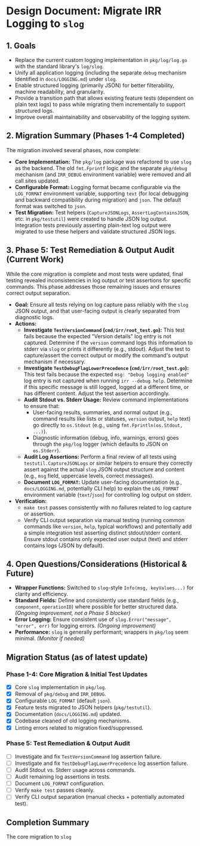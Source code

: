 # Design Document: Migrate IRR Logging to `slog`

## 1. Goals

*   Replace the current custom logging implementation in `pkg/log/log.go` with the standard library's `log/slog`.
*   Unify all application logging (including the separate `debug` mechanism identified in `docs/LOGGING.md`) under `slog`.
*   Enable structured logging (primarily JSON) for better filterability, machine readability, and granularity.
*   Provide a transition path that allows existing feature tests (dependent on plain text logs) to pass while migrating them incrementally to support structured logs.
*   Improve overall maintainability and observability of the logging system.

## 2. Migration Summary (Phases 1-4 Completed)

The migration involved several phases, now complete:

*   **Core Implementation:** The `pkg/log` package was refactored to use `slog` as the backend. The old `fmt.Fprintf` logic and the separate `pkg/debug` mechanism (and `IRR_DEBUG` environment variable) were removed and all call sites updated.
*   **Configurable Format:** Logging format became configurable via the `LOG_FORMAT` environment variable, supporting `text` (for local debugging and backward compatibility during migration) and `json`. The default format was switched to `json`.
*   **Test Migration:** Test helpers (`CaptureJSONLogs`, `AssertLogContainsJSON`, etc. in `pkg/testutil`) were created to handle JSON log output. Integration tests previously asserting plain-text log output were migrated to use these helpers and validate structured JSON logs.

## 3. Phase 5: Test Remediation & Output Audit (Current Work)

While the core migration is complete and most tests were updated, final testing revealed inconsistencies in log output or test assertions for specific commands. This phase addresses those remaining issues and ensures correct output separation.

*   **Goal:** Ensure all tests relying on log capture pass reliably with the `slog` JSON output, and that user-facing output is clearly separated from diagnostic logs.
*   **Actions:**
    *   **Investigate `TestVersionCommand` (`cmd/irr/root_test.go`):** This test fails because the expected "Version details" log entry is not captured. Determine if the `version` command logs this information to stderr via `slog` or prints it differently (e.g., stdout). Adjust the test to capture/assert the correct output or modify the command's output mechanism if necessary.
    *   **Investigate `TestDebugFlagLowerPrecedence` (`cmd/irr/root_test.go`):** This test fails because the expected `msg: "Debug logging enabled"` log entry is not captured when running `irr --debug help`. Determine if this specific message is still logged, logged at a different time, or has different content. Adjust the test assertion accordingly.
    *   **Audit Stdout vs. Stderr Usage:** Review command implementations to ensure that:
        *   User-facing results, summaries, and normal output (e.g., command results like lists or statuses, `version` output, `help` text) go directly to `os.Stdout` (e.g., using `fmt.Fprintln(os.Stdout, ...)`).
        *   Diagnostic information (debug, info, warnings, errors) goes through the `pkg/log` logger (which defaults to JSON on `os.Stderr`).
    *   **Audit Log Assertions:** Perform a final review of all tests using `testutil.CaptureJSONLogs` or similar helpers to ensure they correctly assert against the actual `slog` JSON output structure and content (e.g., `msg` field, uppercase levels, correct messages).
    *   **Document `LOG_FORMAT`:** Update user-facing documentation (e.g., `docs/LOGGING.md`, potentially CLI help) to explain the `LOG_FORMAT` environment variable (`text`/`json`) for controlling log output on stderr.
*   **Verification:**
    *   `make test` passes consistently with no failures related to log capture or assertion.
    *   Verify CLI output separation via manual testing (running common commands like `version`, `help`, typical workflows) and potentially add a simple integration test asserting distinct stdout/stderr content. Ensure stdout contains only expected user output (text) and stderr contains logs (JSON by default).

## 4. Open Questions/Considerations (Historical & Future)

*   **Wrapper Functions:** Switched to `slog`-style `Info(msg, keyValues...)` for clarity and efficiency.
*   **Standard Fields:** Define and consistently use standard fields (e.g., `component`, `operationID`) where possible for better structured data. *(Ongoing improvement, not a Phase 5 blocker)*
*   **Error Logging:** Ensure consistent use of `slog.Error("message", "error", err)` for logging errors. *(Ongoing improvement)*
*   **Performance:** `slog` is generally performant; wrappers in `pkg/log` seem minimal. *(Monitor if needed)*

## Migration Status (as of latest update)

### Phase 1-4: Core Migration & Initial Test Updates
- [x] Core `slog` implementation in `pkg/log`.
- [x] Removal of `pkg/debug` and `IRR_DEBUG`.
- [x] Configurable `LOG_FORMAT` (default `json`).
- [x] Feature tests migrated to JSON helpers (`pkg/testutil`).
- [x] Documentation (`docs/LOGGING.md`) updated.
- [x] Codebase cleaned of old logging mechanisms.
- [x] Linting errors related to migration fixed/suppressed.

### Phase 5: Test Remediation & Output Audit
- [ ] Investigate and fix `TestVersionCommand` log assertion failure.
- [ ] Investigate and fix `TestDebugFlagLowerPrecedence` log assertion failure.
- [ ] Audit Stdout vs. Stderr usage across commands.
- [ ] Audit remaining log assertions in tests.
- [ ] Document `LOG_FORMAT` configuration.
- [ ] Verify `make test` passes cleanly.
- [ ] Verify CLI output separation (manual checks + potentially automated test).

## Completion Summary

The core migration to `slog`